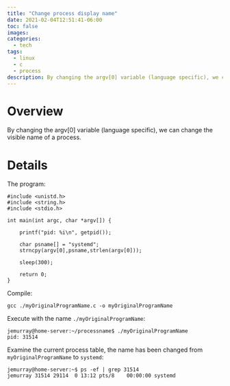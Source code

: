 ```yaml
---
title: "Change process display name"
date: 2021-02-04T12:51:41-06:00
toc: false
images:
categories:
  - tech
tags: 
  - linux
  - c
  - process
description: By changing the argv[0] variable (language specific), we can change the visible name of a process.
---
```


# Overview

By changing the argv[0] variable (language specific), we can change the visible name of a process.

# Details


The program:

```
#include <unistd.h>
#include <string.h>
#include <stdio.h>

int main(int argc, char *argv[]) {

    printf("pid: %i\n", getpid());

    char psname[] = "systemd";
    strncpy(argv[0],psname,strlen(argv[0]));

    sleep(300);

    return 0;
}
```

Compile:

```
gcc ./myOriginalProgramName.c -o myOriginalProgramName
```

Execute with the name `./myOriginalProgramName`: 

```
jemurray@home-server:~/processname$ ./myOriginalProgramName
pid: 31514
```


Examine the current process table, the name has been changed from `myOriginalProgramName` to `systemd`:

```
jemurray@home-server:~$ ps -ef | grep 31514
jemurray 31514 29114  0 13:12 pts/8    00:00:00 systemd
```

